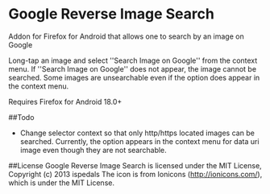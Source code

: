 # Google Reverse Image Search

Addon for Firefox for Android that allows one to search by an image on Google

Long-tap an image and select ''Search Image on Google'' from the context menu.
If ''Search Image on Google'' does not appear, the image cannot be searched. Some images are unsearchable even if the option does appear in the context menu.

Requires Firefox for Android 18.0+

##Todo
* Change selector context so that only http/https located images can be searched. Currently, the option appears in the context menu for data uri image
even though they are not searchable.

##License
Google Reverse Image Search is licensed under the MIT License, Copyright (c) 2013 ispedals
The icon is from Ionicons (http://ionicons.com/), which is under the MIT License.

